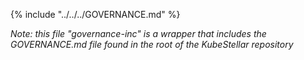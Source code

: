 <!-- A wrapper file to include the GOVERNANCE file from the repository root -->
{%
    include "../../../GOVERNANCE.md"
%}

_Note: this file "governance-inc" is a wrapper that includes the GOVERNANCE.md file found in the root of the KubeStellar repository_
